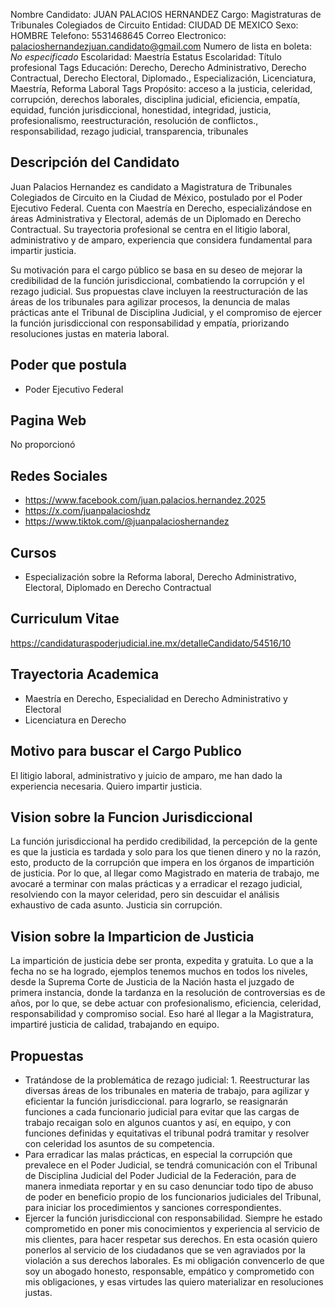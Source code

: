 Nombre Candidato: JUAN PALACIOS HERNANDEZ
Cargo: Magistraturas de Tribunales Colegiados de Circuito
Entidad: CIUDAD DE MEXICO
Sexo: HOMBRE
Telefono: 5531468645
Correo Electronico: palacioshernandezjuan.candidato@gmail.com
Numero de lista en boleta: *No especificado*
Escolaridad: Maestría
Estatus Escolaridad: Título profesional
Tags Educación: Derecho, Derecho Administrativo, Derecho Contractual, Derecho Electoral, Diplomado., Especialización, Licenciatura, Maestría, Reforma Laboral
Tags Propósito: acceso a la justicia, celeridad, corrupción, derechos laborales, disciplina judicial, eficiencia, empatía, equidad, función jurisdiccional, honestidad, integridad, justicia, profesionalismo, reestructuración, resolución de conflictos., responsabilidad, rezago judicial, transparencia, tribunales


## Descripción del Candidato 

Juan Palacios Hernandez es candidato a Magistratura de Tribunales Colegiados de Circuito en la Ciudad de México, postulado por el Poder Ejecutivo Federal. Cuenta con Maestría en Derecho, especializándose en áreas Administrativa y Electoral, además de un Diplomado en Derecho Contractual. Su trayectoria profesional se centra en el litigio laboral, administrativo y de amparo, experiencia que considera fundamental para impartir justicia.

Su motivación para el cargo público se basa en su deseo de mejorar la credibilidad de la función jurisdiccional, combatiendo la corrupción y el rezago judicial.  Sus propuestas clave incluyen la reestructuración de las áreas de los tribunales para agilizar procesos, la denuncia de malas prácticas ante el Tribunal de Disciplina Judicial, y el compromiso de ejercer la función jurisdiccional con responsabilidad y empatía, priorizando resoluciones justas en materia laboral.


## Poder que postula

- Poder Ejecutivo Federal


## Pagina Web

No proporcionó


## Redes Sociales

- https://www.facebook.com/juan.palacios.hernandez.2025
- https://x.com/juanpalacioshdz
- https://www.tiktok.com/@juanpalacioshernandez


## Cursos

- Especialización sobre la Reforma laboral, Derecho Administrativo, Electoral, Diplomado en Derecho Contractual


## Curriculum Vitae

https://candidaturaspoderjudicial.ine.mx/detalleCandidato/54516/10


## Trayectoria Academica

- Maestría en Derecho, Especialidad en Derecho Administrativo y Electoral
- Licenciatura en Derecho


## Motivo para buscar el Cargo Publico

El litigio laboral, administrativo y juicio de amparo, me han dado la experiencia necesaria. Quiero impartir justicia.


## Vision sobre la Funcion Jurisdiccional

La función jurisdiccional ha perdido credibilidad, la percepción de la gente es que la justicia es tardada y solo para los que tienen dinero y no la razón, esto, producto de la corrupción que impera en los órganos de impartición de justicia. Por lo que, al llegar como Magistrado en materia de trabajo, me avocaré a terminar con malas prácticas y a erradicar el rezago judicial, resolviendo con la mayor celeridad, pero sin descuidar el análisis exhaustivo de cada asunto. Justicia sin corrupción.


## Vision sobre la Imparticion de Justicia

La impartición de justicia debe ser pronta, expedita y gratuita. Lo que a la fecha no se ha logrado, ejemplos tenemos muchos en todos los niveles, desde la Suprema Corte de Justicia de la Nación hasta el juzgado de primera instancia, donde la tardanza en la resolución de controversias es de años, por lo que, se debe actuar con profesionalismo, eficiencia, celeridad, responsabilidad y compromiso social. Eso haré al llegar a la Magistratura, impartiré justicia de calidad, trabajando en equipo.


## Propuestas

- Tratándose de la problemática de rezago judicial: 1. Reestructurar las diversas áreas de los tribunales en materia de trabajo, para agilizar y eficientar la función jurisdiccional. para lograrlo, se reasignarán funciones a cada funcionario judicial para evitar que las cargas de trabajo recaigan solo en algunos cuantos y así, en equipo, y con funciones definidas y equitativas el tribunal podrá tramitar y resolver con celeridad los asuntos de su competencia.
- Para erradicar las malas prácticas, en especial la corrupción que prevalece en el Poder Judicial, se tendrá comunicación con el Tribunal de Disciplina Judicial del Poder Judicial de la Federación, para de manera inmediata reportar y en su caso denunciar todo tipo de abuso de poder en beneficio propio de los funcionarios judiciales del Tribunal, para iniciar los procedimientos y sanciones correspondientes.
- Ejercer la función jurisdiccional con responsabilidad. Siempre he estado comprometido en poner mis conocimientos y experiencia al servicio de mis clientes, para hacer respetar sus derechos. En esta ocasión quiero ponerlos al servicio de los ciudadanos que se ven agraviados por la violación a sus derechos laborales. Es mi obligación convencerlo de que soy un abogado honesto, responsable, empático y comprometido con mis obligaciones, y esas virtudes las quiero materializar en resoluciones justas.


